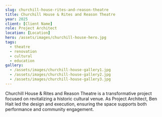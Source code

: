 ```yaml
---
slug: churchill-house-rites-and-reason-theatre
title: Churchill House & Rites and Reason Theatre
year: 2025
client: [Client Name]
role: Project Architect
location: [Location]
hero: /assets/images/churchill-house-hero.jpg
tags:
  - theatre
  - renovation
  - cultural
  - education
gallery:
  - /assets/images/churchill-house-gallery1.jpg
  - /assets/images/churchill-house-gallery2.jpg
  - /assets/images/churchill-house-gallery3.jpg
---
```


Churchill House & Rites and Reason Theatre is a transformative project focused on revitalizing a historic cultural venue. As Project Architect, Ben Hait led the design and execution, ensuring the space supports both performance and community engagement.

<!-- Add more project details here as needed. -->
